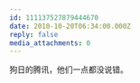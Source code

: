 ```yaml
---
id: 111137527879444670
date: 2010-10-20T06:34:00.000Z
reply: false
media_attachments: 0
---
```


狗日的腾讯，他们一点都没说错。 ​​​​

